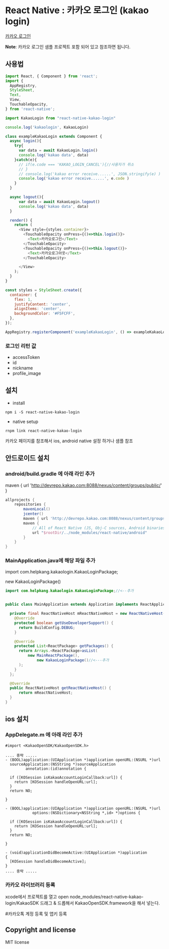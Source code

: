 # React Native : 카카오 로그인 (kakao login)
[카카오 로그인](https://developers.kakao.com/docs)


**Note**: 카카오 로그인 샘플 프로젝트 포함 되어 있고 참조하면 됩니다.

## 사용법


```js
import React, { Component } from 'react';
import {
  AppRegistry,
  StyleSheet,
  Text,
  View,
  TouchableOpacity,
} from 'react-native';

import KakaoLogin from "react-native-kakao-login"

console.log('kakaologin', KakaoLogin)

class exampleKakaoLogin extends Component {
  async login(){
    try{
      var data = await KakaoLogin.login()
      console.log('kakao data', data)
    }catch(e){
      // if(e.code === 'KAKAO_LOGIN_CANCEL'){//사용자가 취소
      // }
      // console.log('kakao error receive......', JSON.stringify(e) )
      console.log('kakao error receive......', e.code )
    }
  }

  async logout(){
      var data = await KakaoLogin.logout()
      console.log('kakao data', data)
  }

  render() {
    return (
      <View style={styles.container}>
        <TouchableOpacity onPress={()=>this.login()}>
          <Text>카카오로그인</Text>
        </TouchableOpacity>
        <TouchableOpacity onPress={()=>this.logout()}>
          <Text>카카오로그아웃</Text>
        </TouchableOpacity>

      </View>
    );
  }
}

const styles = StyleSheet.create({
  container: {
    flex: 1,
    justifyContent: 'center',
    alignItems: 'center',
    backgroundColor: '#F5FCFF',
  },
});

AppRegistry.registerComponent('exampleKakaoLogin', () => exampleKakaoLogin);
```

### 로그인 리턴 값

* accessToken
* id
* nickname
* profile_image
             
## 설치
* install
```
npm i -S react-native-kakao-login
```

* native setup
```
rnpm link react-native-kakao-login
```

카카오 페이지를 참조해서 ios, android native 설정 하거나 샘플 참조

## 안드로이드 설치
### android/build.gradle 에 아래 라인 추가

maven { url 'http://devrepo.kakao.com:8088/nexus/content/groups/public/' }
```gradle
allprojects {
    repositories {
        mavenLocal()
        jcenter()
        maven { url 'http://devrepo.kakao.com:8088/nexus/content/groups/public/' } //<--추가
        maven {
            // All of React Native (JS, Obj-C sources, Android binaries) is installed from npm
            url "$rootDir/../node_modules/react-native/android"
        }
    }
}
```

### MainApplication.java에 해당 파일 추가

import com.helpkang.kakaologin.KakaoLoginPackage;

new KakaoLoginPackage()
```java
import com.helpkang.kakaologin.KakaoLoginPackage;//<--추가


public class MainApplication extends Application implements ReactApplication {

  private final ReactNativeHost mReactNativeHost = new ReactNativeHost(this) {
    @Override
    protected boolean getUseDeveloperSupport() {
      return BuildConfig.DEBUG;
    }

    @Override
    protected List<ReactPackage> getPackages() {
      return Arrays.<ReactPackage>asList(
          new MainReactPackage(),
              new KakaoLoginPackage()//<---추가
      );
    }
  };

  @Override
  public ReactNativeHost getReactNativeHost() {
      return mReactNativeHost;
  }
}
```


## ios 설치
### AppDelegate.m 에 아래 라인 추가
```obj-c
#import <KakaoOpenSDK/KakaoOpenSDK.h>

.... 중략 .....
- (BOOL)application:(UIApplication *)application openURL:(NSURL *)url
  sourceApplication:(NSString *)sourceApplication
         annotation:(id)annotation {
 
  if ([KOSession isKakaoAccountLoginCallback:url]) {
    return [KOSession handleOpenURL:url];
  }
  return NO;
 
}

- (BOOL)application:(UIApplication *)application openURL:(NSURL *)url
            options:(NSDictionary<NSString *,id> *)options {
 
  if ([KOSession isKakaoAccountLoginCallback:url]) {
    return [KOSession handleOpenURL:url];
  }
  return NO;
  
}

- (void)applicationDidBecomeActive:(UIApplication *)application
{
  [KOSession handleDidBecomeActive];
}
.... 중략 .....
```

### 카카오 라이브러리 등록
xcode에서 프로젝트를 열고
open node_modules/react-native-kakao-login/KakaoSDK
드래그 & 드롭해서  KakaoOpenSDK.framework을 해서 넣는다.

#카카오톡 계정 등록 및 앱키 등록


## Copyright and license

MIT license

